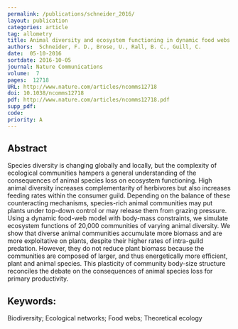 ```yaml
---
permalink: /publications/schneider_2016/
layout: publication
categories: article
tag: allometry
title: Animal diversity and ecosystem functioning in dynamic food webs
authors:  Schneider, F. D., Brose, U., Rall, B. C., Guill, C.
date:  05-10-2016
sortdate: 2016-10-05
journal: Nature Communications
volume:  7
pages:  12718
URL: http://www.nature.com/articles/ncomms12718
doi: 10.1038/ncomms12718
pdf: http://www.nature.com/articles/ncomms12718.pdf
supp_pdf:
code: 
priority: A
---
```


## Abstract

Species diversity is changing globally and locally, but the complexity of ecological communities hampers a general understanding of the consequences of animal species loss on ecosystem functioning. High animal diversity increases complementarity of herbivores but also increases feeding rates within the consumer guild. Depending on the balance of these counteracting mechanisms, species-rich animal communities may put plants under top-down control or may release them from grazing pressure. Using a dynamic food-web model with body-mass constraints, we simulate ecosystem functions of 20,000 communities of varying animal diversity. We show that diverse animal communities accumulate more biomass and are more exploitative on plants, despite their higher rates of intra-guild predation. However, they do not reduce plant biomass because the communities are composed of larger, and thus energetically more efficient, plant and animal species. This plasticity of community body-size structure reconciles the debate on the consequences of animal species loss for primary productivity.

## Keywords:
Biodiversity; Ecological networks; Food webs; Theoretical ecology
